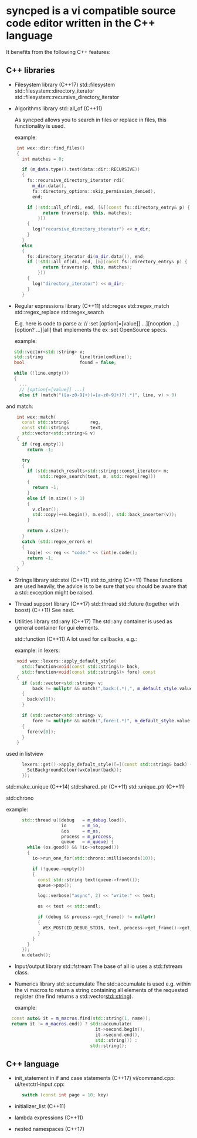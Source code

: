 # syncped is a vi compatible source code editor written in the C++ language

It benefits from the following C++ features:

## C++ libraries

- Filesystem library (C++17)
  std::filesystem
  std::filesystem::directory_iterator
  std::filesystem::recursive_directory_iterator

- Algorithms library
  std::all_of (C++11)

  As syncped allows you to search in files or replace in files, this
  functionality is used.

  example:
```cpp
    int wex::dir::find_files()
    {
      int matches = 0;

      if (m_data.type().test(data::dir::RECURSIVE))
      {
        fs::recursive_directory_iterator rdi(
          m_dir.data(),
          fs::directory_options::skip_permission_denied),
          end;

        if (!std::all_of(rdi, end, [&](const fs::directory_entry& p) {
              return traverse(p, this, matches);
            }))
        {
          log("recursive_directory_iterator") << m_dir;
        }
      }
      else
      {
        fs::directory_iterator di(m_dir.data()), end;
        if (!std::all_of(di, end, [&](const fs::directory_entry& p) {
              return traverse(p, this, matches);
            }))
        {
          log("directory_iterator") << m_dir;
        }
      }
```

- Regular expressions library (C++11)
  std::regex
  std::regex_match
  std::regex_replace
  std::regex_search

  E.g. here is code to parse a:
  // :set [option[=[value]] ...][nooption ...][option? ...][all]
  that implements the ex :set OpenSource specs.

  example:
```cpp
   std::vector<std::string> v;
   std::string              line(trim(cmdline));
   bool                     found = false;

   while (!line.empty())
   {
     ...
     // [option[=[value]] ...]
     else if (match("([a-z0-9]+)(=[a-z0-9]+)?(.*)", line, v) > 0)
```

  and match:
```cpp
    int wex::match(
      const std::string&        reg,
      const std::string&        text,
      std::vector<std::string>& v)
    {
      if (reg.empty())
        return -1;

      try
      {
        if (std::match_results<std::string::const_iterator> m;
            !std::regex_search(text, m, std::regex(reg)))
        {
          return -1;
        }
        else if (m.size() > 1)
        {
          v.clear();
          std::copy(++m.begin(), m.end(), std::back_inserter(v));
        }

        return v.size();
      }
      catch (std::regex_error& e)
      {
        log(e) << reg << "code:" << (int)e.code();
        return -1;
      }
    }
```

- Strings library
  std::stoi (C++11)
  std::to_string (C++11)
    These functions are used heavily, the advice is to be sure that
  you should be aware that a std::exception might be raised.

- Thread support library (C++17)
  std::thread
  std::future (together with boost) (C++11)
    See next.

- Utilities library
  std::any (C++17)
    The std::any container is used as general container for
  gui elements.

  std::function (C++11)
    A lot used for callbacks, e.g.:

    example:
      in lexers:
```cpp
    void wex::lexers::apply_default_style(
      std::function<void(const std::string&)> back,
      std::function<void(const std::string&)> fore) const
    {
      if (std::vector<std::string> v;
          back != nullptr && match(",back:(.*),", m_default_style.value(), v) > 0)
      {
        back(v[0]);
      }

      if (std::vector<std::string> v;
          fore != nullptr && match(",fore:(.*)", m_default_style.value(), v) > 0)
      {
        fore(v[0]);
      }
    }
```

  used in listview
```cpp
      lexers::get()->apply_default_style([=](const std::string& back) {
        SetBackgroundColour(wxColour(back));
      });
```

  std::make_unique (C++14)
  std::shared_ptr (C++11)
  std::unique_ptr (C++11)

  std::chrono

  example:
```cpp
      std::thread u([debug   = m_debug.load(),
                     io      = m_io,
                     &os     = m_os,
                     process = m_process,
                     queue   = m_queue] {
        while (os.good() && !io->stopped())
        {
          io->run_one_for(std::chrono::milliseconds(10));

          if (!queue->empty())
          {
            const std::string text(queue->front());
            queue->pop();

            log::verbose("async", 2) << "write:" << text;

            os << text << std::endl;

            if (debug && process->get_frame() != nullptr)
            {
              WEX_POST(ID_DEBUG_STDIN, text, process->get_frame()->get_debug())
            }
          }
        }
      });
      u.detach();
```

- Input/output library
  std::fstream
    The base of all io uses a std::fstream class.

- Numerics library
  std::accumulate
    The std::accumulate is used e.g. within the vi macros to
  return a string containing all elements of the requested
  register (the find returns a std::vector<std::string>).

  example:
```cpp
  const auto& it = m_macros.find(std::string(1, name));
  return it != m_macros.end() ? std::accumulate(
                                  it->second.begin(),
                                  it->second.end(),
                                  std::string()) :
                                std::string();
```

## C++ language

- init_statement in if and case statements (C++17)
  vi/command.cpp:
    ui/textctrl-input.cpp:
```cpp
      switch (const int page = 10; key)
```

- initializer_list (C++11)

- lambda expressions (C++11)

- nested namespaces (C++17)
